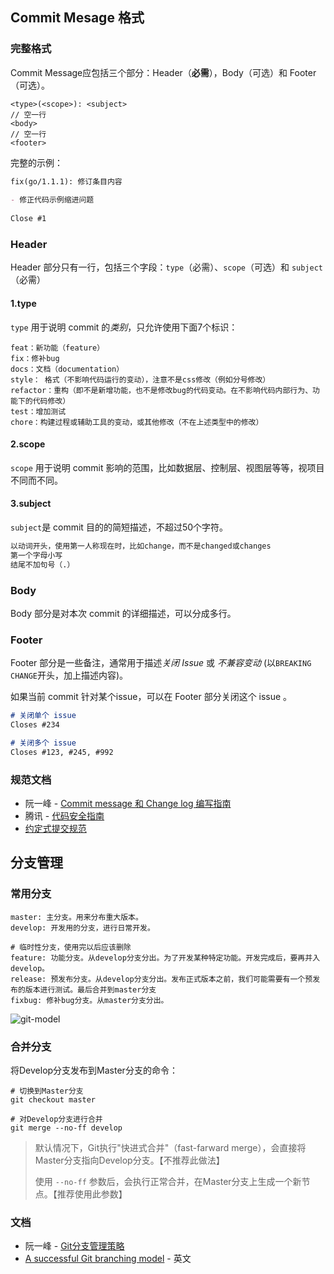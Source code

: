 ## Commit Mesage 格式

### 完整格式

Commit Message应包括三个部分：Header（**必需**），Body（可选）和 Footer（可选）。

```markdown{1}
<type>(<scope>): <subject>
// 空一行
<body>
// 空一行
<footer>
```

完整的示例：

```markdown
fix(go/1.1.1): 修订条目内容
 
- 修正代码示例缩进问题
 
Close #1
```



### Header

Header 部分只有一行，包括三个字段：`type`（必需）、`scope`（可选）和 `subject`（必需）

#### 1.type

`type` 用于说明 commit 的*类别*，只允许使用下面7个标识：

```markdown{2,3,7}
feat：新功能（feature）
fix：修补bug
docs：文档（documentation）
style： 格式（不影响代码运行的变动），注意不是css修改（例如分号修改）
refactor：重构（即不是新增功能，也不是修改bug的代码变动。在不影响代码内部行为、功能下的代码修改）
test：增加测试
chore：构建过程或辅助工具的变动，或其他修改（不在上述类型中的修改）
```



#### 2.scope

`scope` 用于说明 commit 影响的范围，比如数据层、控制层、视图层等等，视项目不同而不同。



#### 3.subject

`subject`是 commit 目的的简短描述，不超过50个字符。

```markdown
以动词开头，使用第一人称现在时，比如change，而不是changed或changes
第一个字母小写
结尾不加句号（.）
```



### Body

Body 部分是对本次 commit 的详细描述，可以分成多行。



### Footer

Footer 部分是一些备注，通常用于描述*关闭 Issue* 或 *不兼容变动* (以`BREAKING CHANGE`开头，加上描述内容)。

如果当前 commit 针对某个issue，可以在 Footer 部分关闭这个 issue 。

```markdown
# 关闭单个 issue
Closes #234

# 关闭多个 issue
Closes #123, #245, #992
```



### 规范文档

- 阮一峰 - [Commit message 和 Change log 编写指南](http://www.ruanyifeng.com/blog/2016/01/commit_message_change_log.html)
- 腾讯 - [代码安全指南](https://github.com/Tencent/secguide/blob/main/CONTRIBUTING.md#i-commit-mesage-%E7%BC%96%E5%86%99%E6%8C%87%E5%BC%95)
- [约定式提交规范](https://www.conventionalcommits.org/zh-hans/)



## 分支管理



### 常用分支

```markdown{1-2}
master: 主分支。用来分布重大版本。
develop: 开发用的分支，进行日常开发。

# 临时性分支，使用完以后应该删除
feature: 功能分支。从develop分支分出。为了开发某种特定功能。开发完成后，要再并入develop。
release: 预发布分支。从develop分支分出。发布正式版本之前，我们可能需要有一个预发布的版本进行测试。最后合并到master分支
fixbug: 修补bug分支。从master分支分出。
```

![git-model](https://nvie.com/img/git-model@2x.png)



### 合并分支

将Develop分支发布到Master分支的命令：

```shell{5}
# 切换到Master分支
git checkout master

# 对Develop分支进行合并
git merge --no-ff develop
```

> 默认情况下，Git执行"快进式合并"（fast-farward merge），会直接将Master分支指向Develop分支。【不推荐此做法】
>
> 使用 `--no-ff` 参数后，会执行正常合并，在Master分支上生成一个新节点。【推荐使用此参数】



### 文档

- 阮一峰 - [Git分支管理策略](https://www.ruanyifeng.com/blog/2012/07/git.html)
- [A successful Git branching model](https://nvie.com/posts/a-successful-git-branching-model/) - 英文

